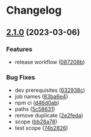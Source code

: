 # Changelog

## [2.1.0](https://github.com/filipecorrea/react-image-hotspots/compare/v2.0.0...v2.1.0) (2023-03-06)


### Features

* release workflow ([087208b](https://github.com/filipecorrea/react-image-hotspots/commit/087208b2ec35a2cae2755ad88762bc16ab8179aa))


### Bug Fixes

* dev prerequisites ([632938c](https://github.com/filipecorrea/react-image-hotspots/commit/632938c26f38b7d2e9b67881c6b3b11cafb51f6b))
* job names ([83ba6e4](https://github.com/filipecorrea/react-image-hotspots/commit/83ba6e43bcf7c945bc327a68cd89f96bb94c5c72))
* npm ci ([d46d0ab](https://github.com/filipecorrea/react-image-hotspots/commit/d46d0aba1edeb652f7cfa4bf1f9ba63f81a099f2))
* paths ([5c58631](https://github.com/filipecorrea/react-image-hotspots/commit/5c58631ba641d441d639222929e3f5eda34430c6))
* remove duplicate ([2e2feda](https://github.com/filipecorrea/react-image-hotspots/commit/2e2fedac84b7ae2411c2adef45851fe2bac1343f))
* scope ([bb28a78](https://github.com/filipecorrea/react-image-hotspots/commit/bb28a7863149c69bc892a7364b396dcb049d70cb))
* test scope ([74b2826](https://github.com/filipecorrea/react-image-hotspots/commit/74b2826f27ae4976257ea3af4c1bdb7508dddeac))
